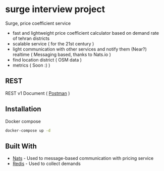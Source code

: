 # surge interview project
Surge, price coefficient service

* fast and lightweight price coefficient calculator based on demand rate of tehran districts
* scalable service ( for the 21st century )
* light communication with other services and notify them (Near?) realtime ( Messaging based, thanks to Nats.io )
* find location district ( OSM data )
* metrics ( Soon :) )

## REST
REST v1 Document ( [Postman](https://documenter.getpostman.com/view/909541/SzS1SoR5) )

## Installation
Docker compose
```bash
docker-compose up -d
```

## Built With
* [Nats](https://nats.io) - Used to message-based communication with pricing service
* [Redis](https://redis.io) - Used to collect demands
